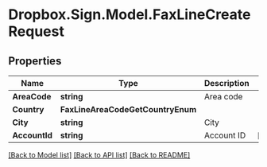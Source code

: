 # Dropbox.Sign.Model.FaxLineCreateRequest

## Properties

Name | Type | Description | Notes
------------ | ------------- | ------------- | -------------
**AreaCode** | **string** |  Area code  | 
**Country** | **FaxLineAreaCodeGetCountryEnum** |    | 
**City** | **string** |  City  | 
**AccountId** | **string** |  Account ID  | [optional] 

[[Back to Model list]](../README.md#documentation-for-models) [[Back to API list]](../README.md#documentation-for-api-endpoints) [[Back to README]](../README.md)

